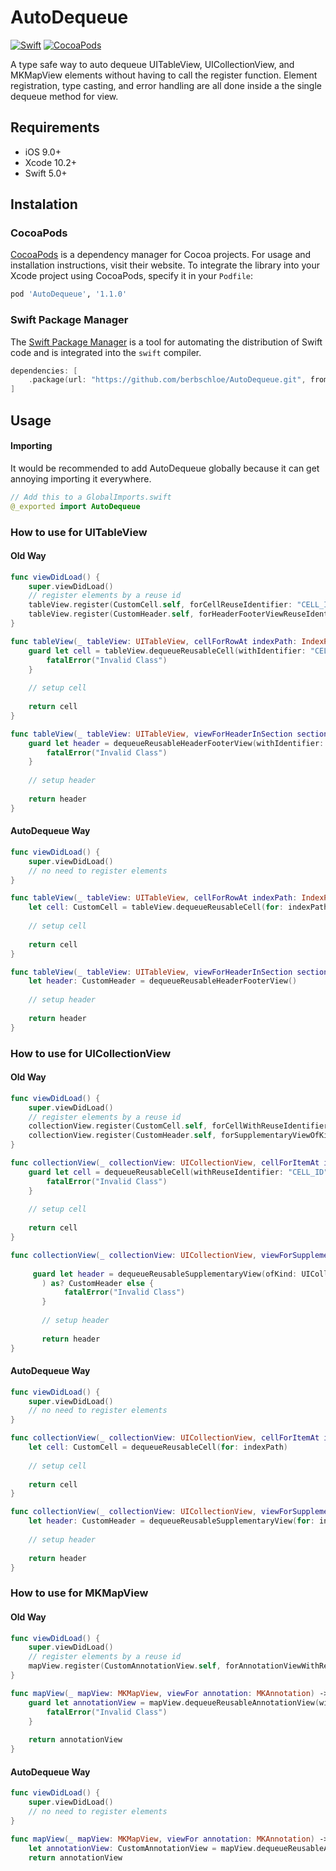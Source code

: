 # AutoDequeue
[![Swift](https://img.shields.io/badge/swift-5.0-orange.svg)](https://developer.apple.com/swift/)
[![CocoaPods](https://img.shields.io/badge/pod-v1.1.0-blue.svg)](https://cocoapods.org/pods/AutoDequeue)

A type safe way to auto dequeue UITableView, UICollectionView, and MKMapView elements without having to call the register function.
Element registration, type casting, and error handling are all done inside a the single dequeue method for view.

## Requirements

- iOS 9.0+
- Xcode 10.2+
- Swift 5.0+

## Instalation

### CocoaPods

[CocoaPods](https://cocoapods.org) is a dependency manager for Cocoa projects. For usage and installation instructions, visit their website. To integrate the library into your Xcode project using CocoaPods, specify it in your `Podfile`:

```ruby
pod 'AutoDequeue', '1.1.0'
```

### Swift Package Manager

The [Swift Package Manager](https://swift.org/package-manager/) is a tool for automating the distribution of Swift code and is integrated into the `swift` compiler.

```swift
dependencies: [
    .package(url: "https://github.com/berbschloe/AutoDequeue.git", from: "1.1.0")
]
```

## Usage

#### Importing
It would be recommended to add AutoDequeue globally because it can get annoying importing it everywhere.

```swift
// Add this to a GlobalImports.swift
@_exported import AutoDequeue
```

### How to use for UITableView

#### Old Way
```swift
func viewDidLoad() {
    super.viewDidLoad()
    // register elements by a reuse id
    tableView.register(CustomCell.self, forCellReuseIdentifier: "CELL_ID")
    tableView.register(CustomHeader.self, forHeaderFooterViewReuseIdentifier: "HEADER_ID")
}

func tableView(_ tableView: UITableView, cellForRowAt indexPath: IndexPath) -> UITableViewCell {
    guard let cell = tableView.dequeueReusableCell(withIdentifier: "CELL_ID", for: indexPath) as? CustomCell else {
        fatalError("Invalid Class")
    }
    
    // setup cell
    
    return cell
}

func tableView(_ tableView: UITableView, viewForHeaderInSection section: Int) -> UIView? {
    guard let header = dequeueReusableHeaderFooterView(withIdentifier: "HEADER_ID") as? CustomHeader else {
        fatalError("Invalid Class")
    }
    
    // setup header
    
    return header
}
```

#### AutoDequeue Way

```swift
func viewDidLoad() {
    super.viewDidLoad() 
    // no need to register elements
}

func tableView(_ tableView: UITableView, cellForRowAt indexPath: IndexPath) -> UITableViewCell {
    let cell: CustomCell = tableView.dequeueReusableCell(for: indexPath)
    
    // setup cell
    
    return cell
}

func tableView(_ tableView: UITableView, viewForHeaderInSection section: Int) -> UIView? {
    let header: CustomHeader = dequeueReusableHeaderFooterView()
    
    // setup header
    
    return header
}
```

### How to use for UICollectionView

#### Old Way

```swift
func viewDidLoad() {
    super.viewDidLoad()
    // register elements by a reuse id
    collectionView.register(CustomCell.self, forCellWithReuseIdentifier: "CELL_ID")
    collectionView.register(CustomHeader.self, forSupplementaryViewOfKind: UICollectionView.elementKindSectionHeader, withReuseIdentifier: "HEADER_ID")
}

func collectionView(_ collectionView: UICollectionView, cellForItemAt indexPath: IndexPath) -> UICollectionViewCell {
    guard let cell = dequeueReusableCell(withReuseIdentifier: "CELL_ID", for: indexPath) as? CustomCell else {
        fatalError("Invalid Class")
    }
    
    // setup cell
    
    return cell
}

func collectionView(_ collectionView: UICollectionView, viewForSupplementaryElementOfKind kind: String, at indexPath: IndexPath) -> UICollectionReusableView {
                    
     guard let header = dequeueReusableSupplementaryView(ofKind: UICollectionView.elementKindSectionHeader, withReuseIdentifier: "HEADER_ID", for: indexPath
       ) as? CustomHeader else {
            fatalError("Invalid Class")
       }
       
       // setup header
       
       return header
}
```

#### AutoDequeue Way

```swift
func viewDidLoad() {
    super.viewDidLoad()
    // no need to register elements
}

func collectionView(_ collectionView: UICollectionView, cellForItemAt indexPath: IndexPath) -> UICollectionViewCell {
    let cell: CustomCell = dequeueReusableCell(for: indexPath)
    
    // setup cell
    
    return cell
}

func collectionView(_ collectionView: UICollectionView, viewForSupplementaryElementOfKind kind: String, at indexPath: IndexPath) -> UICollectionReusableView {
    let header: CustomHeader = dequeueReusableSupplementaryView(for: indexPath)
       
    // setup header
       
    return header
}
```
### How to use for MKMapView

#### Old Way

```swift
func viewDidLoad() {
    super.viewDidLoad()
    // register elements by a reuse id
    mapView.register(CustomAnnotationView.self, forAnnotationViewWithReuseIdentifier: "ANNOTATION_ID")
}

func mapView(_ mapView: MKMapView, viewFor annotation: MKAnnotation) -> MKAnnotationView? {
    guard let annotationView = mapView.dequeueReusableAnnotationView(withIdentifier: "ANNOTATION_ID", for: annotation) as? CustomAnnotationView else {
        fatalError("Invalid Class")
    }
    
    return annotationView
}

```

#### AutoDequeue Way

```swift
func viewDidLoad() {
    super.viewDidLoad()
    // no need to register elements
}

func mapView(_ mapView: MKMapView, viewFor annotation: MKAnnotation) -> MKAnnotationView? {
    let annotationView: CustomAnnotationView = mapView.dequeueReusableAnnotationView(for annotation)
    return annotationView
```
